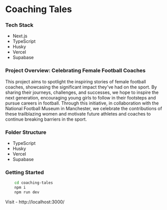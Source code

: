 # Coaching Tales

### Tech Stack

- Next.js
- TypeScript
- Husky
- Vercel
- Supabase

### Project Overview: Celebrating Female Football Coaches
This project aims to spotlight the inspiring stories of female football coaches, showcasing the significant impact they've had on the sport. By sharing their journeys, challenges, and successes, we hope to inspire the next generation, encouraging young girls to follow in their footsteps and pursue careers in football. Through this initiative, in collaboration with the National Football Museum in Manchester, we celebrate the contributions of these trailblazing women and motivate future athletes and coaches to continue breaking barriers in the sport.

### Folder Structure
- TypeScript
- Husky
- Vercel
- Supabase

### Getting Started

``` bash
    cd coaching-tales
    npm i
    npm run dev
```
Visit - http://localhost:3000/
            